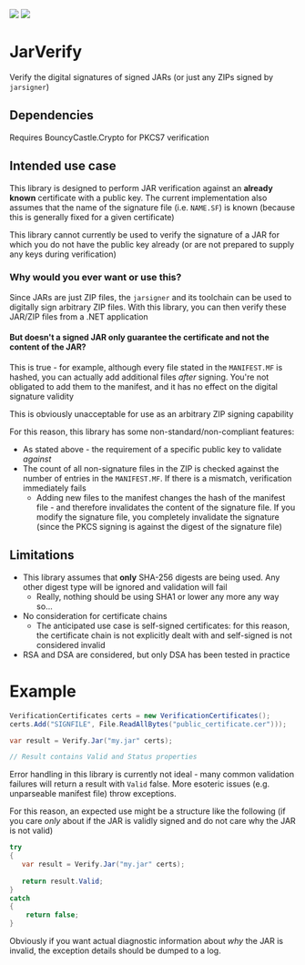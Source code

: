 <a href="https://www.nuget.org/packages/JarVerify/" target="_blank"><img src="https://img.shields.io/nuget/v/JarVerify.svg"/></a>&nbsp;<a href="https://ci.appveyor.com/project/DavidR91/jarverify" target="_blank"><img src="https://ci.appveyor.com/api/projects/status/u1of0xu7724cfyh2?svg=true"/></a>

# JarVerify
Verify the digital signatures of signed JARs (or just any ZIPs signed by `jarsigner`)

## Dependencies
Requires BouncyCastle.Crypto for PKCS7 verification

## Intended use case
This library is designed to perform JAR verification against an **already known** certificate with a public key. The current implementation also assumes that the name of the signature file (i.e. `NAME.SF`) is known (because this is generally fixed for a given certificate)

This library cannot currently be used to verify the signature of a JAR for which you do not have the public key already (or are not prepared to supply any keys during verification)

### Why would you ever want or use this?
Since JARs are just ZIP files, the `jarsigner` and its toolchain can be used to digitally sign arbitrary ZIP files. With this library, you can then verify these JAR/ZIP files from a .NET application

#### But doesn't a signed JAR only guarantee the certificate and not the content of the JAR?
This is true - for example, although every file stated in the `MANIFEST.MF` is hashed, you can actually add additional files _after_ signing. You're not obligated to add them to the manifest, and it has no effect on the digital signature validity 

This is obviously unacceptable for use as an arbitrary ZIP signing capability

For this reason, this library has some non-standard/non-compliant features:

* As stated above - the requirement of a specific public key to validate _against_
* The count of all non-signature files in the ZIP is checked against the number of entries in the `MANIFEST.MF`. If there is a mismatch, verification immediately fails
    * Adding new files to the manifest changes the hash of the manifest file - and therefore invalidates the content of the signature file. If you modify the signature file, you completely invalidate the signature (since the PKCS signing is against the digest of the signature file)
    
## Limitations
* This library assumes that **only** SHA-256 digests are being used. Any other digest type will be ignored and validation will fail
    * Really, nothing should be using SHA1 or lower any more any way so...
* No consideration for certificate chains 
    * The anticipated use case is self-signed certificates: for this reason, the certificate chain is not explicitly dealt with and self-signed is not considered invalid
* RSA and DSA are considered, but only DSA has been tested in practice

# Example
```C#
VerificationCertificates certs = new VerificationCertificates();
certs.Add("SIGNFILE", File.ReadAllBytes("public_certificate.cer")));

var result = Verify.Jar("my.jar" certs);

// Result contains Valid and Status properties
```

Error handling in this library is currently not ideal - many common validation failures will return a result with `Valid` false. More esoteric issues (e.g. unparseable manifest file) throw exceptions. 

For this reason, an expected use might be a structure like the following (if you care _only_ about if the JAR is validly signed and do not care why the JAR is not valid)

```C#
try
{
   var result = Verify.Jar("my.jar" certs);
   
   return result.Valid;
}
catch
{
    return false;
}
```

Obviously if you want actual diagnostic information about _why_ the JAR is invalid, the exception details should be dumped to a log.
